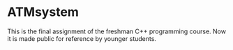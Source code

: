 # ATMsystem
This is the final assignment of the freshman C++ programming course. Now it is made public for reference by younger students.
